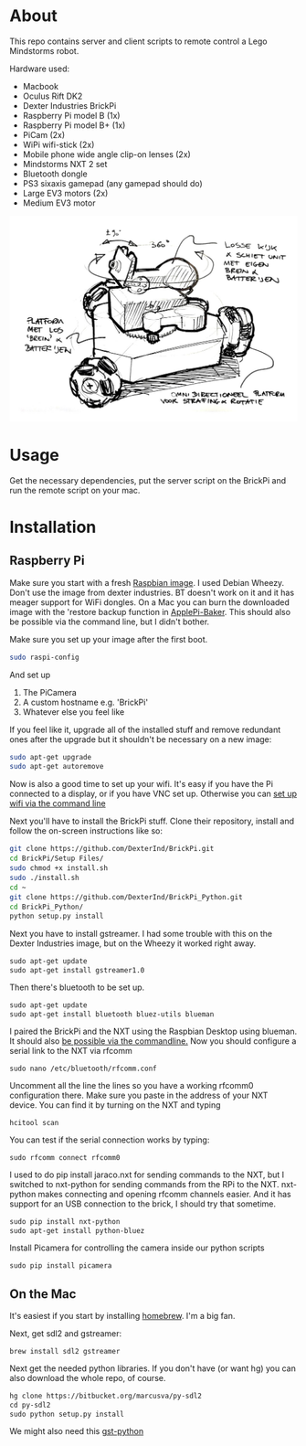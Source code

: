 # About #

This repo contains server and client scripts to remote control a Lego Mindstorms robot. 

Hardware used:
* Macbook
* Oculus Rift DK2
* Dexter Industries BrickPi
* Raspberry Pi model B (1x)
* Raspberry Pi model B+ (1x)
* PiCam (2x)
* WiPi wifi-stick (2x)
* Mobile phone wide angle clip-on lenses (2x)
* Mindstorms NXT 2 set
* Bluetooth dongle
* PS3 sixaxis gamepad (any gamepad should do)
* Large EV3 motors (2x)
* Medium EV3 motor

![Concept drawing](/photos/concept-sm.jpeg?raw=true "Concept drawing")

# Usage #
Get the necessary dependencies, put the server script on the BrickPi and run the remote script on your mac.


# Installation #

## Raspberry Pi ##
Make sure you start with a fresh [Raspbian image](http://www.raspberrypi.org/downloads/). I used Debian Wheezy. 
Don't use the image from dexter industries. BT doesn't 
  work on it and it has meager support for WiFi dongles. On a Mac you can burn the downloaded image with the 'restore 
  backup function in [ApplePi-Baker](http://www.tweaking4all.com/hardware/raspberry-pi/macosx-apple-pi-baker/).
  This should also be possible via the command line, but I didn't bother.

Make sure you set up your image after the first boot.
```bash
sudo raspi-config
```
And set up

1. The PiCamera
2. A custom hostname e.g. 'BrickPi'
3. Whatever else you feel like

If you feel like it, upgrade all of the installed stuff and remove redundant ones after the upgrade
 but it shouldn't be necessary on a new image:
```bash
sudo apt-get upgrade
sudo apt-get autoremove
```

Now is also a good time to set up your wifi. It's easy if you have the Pi connected to a display, or if you have
VNC set up. Otherwise you can [set up wifi via the command line](http://www.howtogeek.com/167425/how-to-setup-wi-fi-on-your-raspberry-pi-via-the-command-line/)

Next you'll have to install the BrickPi stuff. Clone their repository, install and follow the on-screen instructions
 like so:
 ```bash
 git clone https://github.com/DexterInd/BrickPi.git
 cd BrickPi/Setup Files/
 sudo chmod +x install.sh
 sudo ./install.sh
 cd ~
 git clone https://github.com/DexterInd/BrickPi_Python.git
 cd BrickPi_Python/
 python setup.py install
 ```
 
 Next you have to install gstreamer. I had some trouble with this on the Dexter Industries image, but on the Wheezy it worked 
 right away.
 ```shell
 sudo apt-get update
sudo apt-get install gstreamer1.0
```

Then there's bluetooth to be set up. 
```shell
sudo apt-get update
sudo apt-get install bluetooth bluez-utils blueman
```

I paired the BrickPi and the NXT using the Raspbian Desktop using blueman. It should also 
[be possible via the commandline.](http://www.heatxsink.com/entry/how-to-pair-a-bluetooth-device-from-command-line-on-linux)
Now you should configure a serial link to the NXT via rfcomm
```
sudo nano /etc/bluetooth/rfcomm.conf
```
Uncomment all the line the lines so you have a working rfcomm0 configuration there. Make sure you paste in the address of your
NXT device. You can find it by turning on the NXT and typing
```
hcitool scan
```
You can test if the serial connection works by typing:
```
sudo rfcomm connect rfcomm0
```

I used to do pip install jaraco.nxt for sending commands to the NXT, but I switched to nxt-python for sending commands
from the RPi to the NXT. nxt-python makes connecting and opening rfcomm channels easier. And it has support for an USB
connection to the brick, I should try that sometime.
```
sudo pip install nxt-python
sudo apt-get install python-bluez
```

Install Picamera for controlling the camera inside our python scripts
```
sudo pip install picamera
```

## On the Mac ##
It's easiest if you start by installing [homebrew](http://brew.sh). I'm a big fan. 

Next, get sdl2 and gstreamer:
```
brew install sdl2 gstreamer
```

Next get the needed python libraries. If you don't have (or want hg) you can also download the whole repo, of course.
```
hg clone https://bitbucket.org/marcusva/py-sdl2
cd py-sdl2
sudo python setup.py install
```

We might also need this [gst-python](http://gstreamer.freedesktop.org/src/gst-python/)